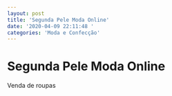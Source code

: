 ```yaml
---
layout: post
title: 'Segunda Pele Moda Online'
date: '2020-04-09 22:11:48 '
categories: 'Moda e Confecção'
---
```


# Segunda Pele Moda Online

Venda de roupas
